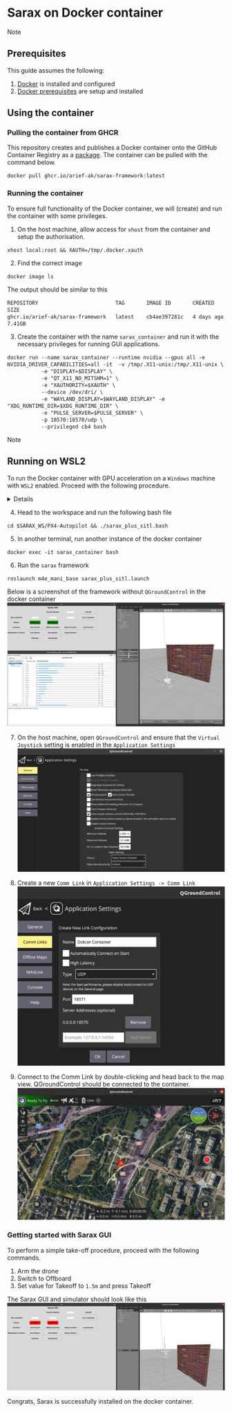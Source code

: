 # Sarax on Docker container
>[!NOTE]
>## Prerequisites
>This guide assumes the following:
>
>1. [Docker](https://docs.docker.com/engine/install/) is installed and configured
>2. [Docker prerequisites](Docker%20prerequisites.md) are setup and installed

## Using the container

### Pulling the container from GHCR
This repository creates and publishes a Docker container onto the GitHub Container Registry as a [package](https://github.com/Arief-AK/sarax/pkgs/container/sarax-framework). The container can be pulled with the command below.
```shell
docker pull ghcr.io/arief-ak/sarax-framework:latest
```

### Running the container
To ensure full functionality of the Docker container, we will (create) and run the container with some privileges.

1. On the host machine, allow access for `xhost` from the container and setup the authorisation.
```shell
xhost local:root && XAUTH=/tmp/.docker.xauth
```

2. Find the correct image
```shell
docker image ls
```

The output should be similar to this
```shell
REPOSITORY                         TAG       IMAGE ID       CREATED       SIZE
ghcr.io/arief-ak/sarax-framework   latest    cb4ae397281c   4 days ago    7.41GB
```

3. Create the container with the name `sarax_container` and run it with the necessary privileges for running GUI applications.
```shell
docker run --name sarax_container --runtime nvidia --gpus all -e NVIDIA_DRIVER_CAPABILITIES=all -it  -v /tmp/.X11-unix:/tmp/.X11-unix \
           -e "DISPLAY=$DISPLAY" \
           -e "QT_X11_NO_MITSHM=1" \
           -e "XAUTHORITY=$XAUTH" \
           --device /dev/dri/ \
           -e "WAYLAND_DISPLAY=$WAYLAND_DISPLAY" -e "XDG_RUNTIME_DIR=$XDG_RUNTIME_DIR" \
           -e "PULSE_SERVER=$PULSE_SERVER" \
           -p 18570:18570/udp \
           --privileged cb4 bash
```

>[!NOTE]
>
>## Running on WSL2
>To run the Docker container with GPU acceleration on a `Windows` machine with `WSL2` enabled. Proceed with the following procedure.
><details>
>
>### Docker Desktop
>1. Find the correct image
>```
>docker image ls
>```
>
>The output should be similar to this
>```shell
>REPOSITORY                         TAG       IMAGE ID       CREATED       SIZE
>ghcr.io/arief-ak/sarax-framework   latest    cb4ae397281c   4 days ago    7.41GB
>```
>
>2. Run the container from image `cb4` and name it `sarax_container`
>```shell
>sudo docker run --name sarax_container -it -v /tmp/.X11-unix:/tmp/.X11-unix -v /mnt/wslg:/mnt/wslg -v /usr/lib/wsl:/usr/lib/wsl --device=/dev/dxg -e DISPLAY=$DISPLAY --device /dev/dri/card0 --device /dev/dri/renderD128 -e WAYLAND_DISPLAY=$WAYLAND_DISPLAY -e XDG_RUNTIME_DIR=$XDG_RUNTIME_DIR -e PULSE_SERVER=$PULSE_SERVER --gpus all cb4 bash
>```
></details>

4. Head to the workspace and run the following bash file
```shell
cd $SARAX_WS/PX4-Autopilot && ./sarax_plus_sitl.bash
```

5. In another terminal, run another instance of the docker container
```shell
docker exec -it sarax_container bash
```

6. Run the `sarax` framework
```shell
roslaunch m4e_mani_base sarax_plus_sitl.launch
```

Below is a screenshot of the framework without `QGroundControl` in the docker container
![Sarax Preview](images/Sarax%20Preview.png)

7. On the host machine, open `QGroundControl` and ensure that the `Virtual Joystick` setting is enabled in the `Application Settings`
![Joystick](images/Virtual%20Joystick%20Setting.png)

8. Create a new `Comm Link` in `Application Settings -> Comm Link`
![New Comm Link](images/New%20Comm%20Link.png)

9. Connect to the Comm Link by double-clicking and head back to the map view. QGroundControl should be connected to the container.
![QGround Connected](images/QGroundControl%20Connected.png)

### Getting started with Sarax GUI
To perform a simple take-off procedure, proceed with the following commands.

1. Arm the drone
2. Switch to Offboard
3. Set value for Takeoff to `1.5m` and press Takeoff

The Sarax GUI and simulator should look like this
![Takeoff Preview](images/Takeoff%20preview.png)

Congrats, Sarax is successfully installed on the docker container.